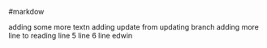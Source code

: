 #markdow

adding some more textn
adding update from updating branch
adding more line to reading
line 5
line 6
line edwin
